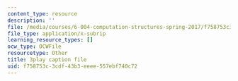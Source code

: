 ```yaml
---
content_type: resource
description: ''
file: /media/courses/6-004-computation-structures-spring-2017/f758753c3cdf43b3eeee557ebf740c72_Ouk7t7ViTfI.srt
file_type: application/x-subrip
learning_resource_types: []
ocw_type: OCWFile
resourcetype: Other
title: 3play caption file
uid: f758753c-3cdf-43b3-eeee-557ebf740c72
---
```

